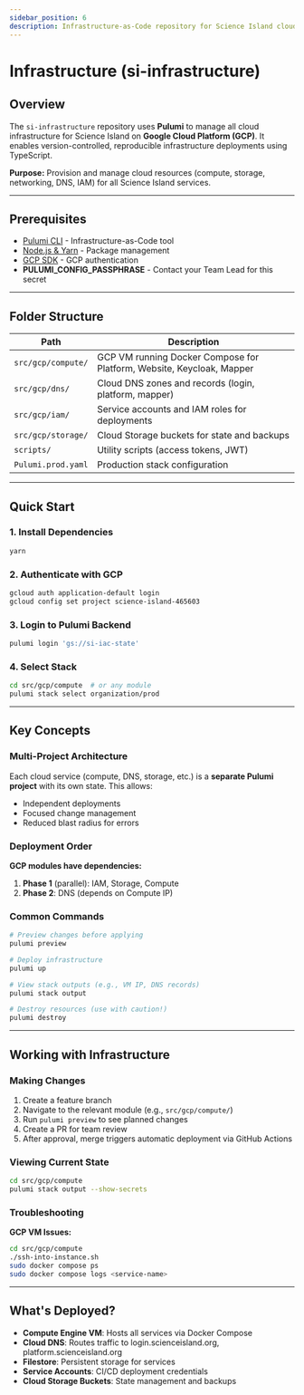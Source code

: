 ```yaml
---
sidebar_position: 6
description: Infrastructure-as-Code repository for Science Island cloud resources.
---
```


# Infrastructure (si-infrastructure)

## Overview

The `si-infrastructure` repository uses **Pulumi** to manage all cloud infrastructure for Science Island on **Google Cloud Platform (GCP)**. It enables version-controlled, reproducible infrastructure deployments using TypeScript.

**Purpose:** Provision and manage cloud resources (compute, storage, networking, DNS, IAM) for all Science Island services.

---

## Prerequisites

- [Pulumi CLI](https://www.pulumi.com/docs/get-started/) - Infrastructure-as-Code tool
- [Node.js & Yarn](https://classic.yarnpkg.com/lang/en/docs/install/) - Package management
- [GCP SDK](https://cloud.google.com/sdk/docs/install) - GCP authentication
- **PULUMI_CONFIG_PASSPHRASE** - Contact your Team Lead for this secret

---

## Folder Structure

| Path | Description |
|------|-------------|
| `src/gcp/compute/` | GCP VM running Docker Compose for Platform, Website, Keycloak, Mapper |
| `src/gcp/dns/` | Cloud DNS zones and records (login, platform, mapper) |
| `src/gcp/iam/` | Service accounts and IAM roles for deployments |
| `src/gcp/storage/` | Cloud Storage buckets for state and backups |
| `scripts/` | Utility scripts (access tokens, JWT) |
| `Pulumi.prod.yaml` | Production stack configuration |

---

## Quick Start

### 1. Install Dependencies

```bash
yarn
```

### 2. Authenticate with GCP

```bash
gcloud auth application-default login
gcloud config set project science-island-465603
```

### 3. Login to Pulumi Backend

```bash
pulumi login 'gs://si-iac-state'
```

### 4. Select Stack

```bash
cd src/gcp/compute  # or any module
pulumi stack select organization/prod
```

---

## Key Concepts

### Multi-Project Architecture

Each cloud service (compute, DNS, storage, etc.) is a **separate Pulumi project** with its own state. This allows:
- Independent deployments
- Focused change management
- Reduced blast radius for errors

### Deployment Order

**GCP modules have dependencies:**
1. **Phase 1** (parallel): IAM, Storage, Compute
2. **Phase 2**: DNS (depends on Compute IP)

### Common Commands

```bash
# Preview changes before applying
pulumi preview

# Deploy infrastructure
pulumi up

# View stack outputs (e.g., VM IP, DNS records)
pulumi stack output

# Destroy resources (use with caution!)
pulumi destroy
```

---

## Working with Infrastructure

### Making Changes

1. Create a feature branch
2. Navigate to the relevant module (e.g., `src/gcp/compute/`)
3. Run `pulumi preview` to see planned changes
4. Create a PR for team review
5. After approval, merge triggers automatic deployment via GitHub Actions

### Viewing Current State

```bash
cd src/gcp/compute
pulumi stack output --show-secrets
```

### Troubleshooting

**GCP VM Issues:**
```bash
cd src/gcp/compute
./ssh-into-instance.sh
sudo docker compose ps
sudo docker compose logs <service-name>
```

---

## What's Deployed?

- **Compute Engine VM**: Hosts all services via Docker Compose
- **Cloud DNS**: Routes traffic to login.scienceisland.org, platform.scienceisland.org
- **Filestore**: Persistent storage for services
- **Service Accounts**: CI/CD deployment credentials
- **Cloud Storage Buckets**: State management and backups

